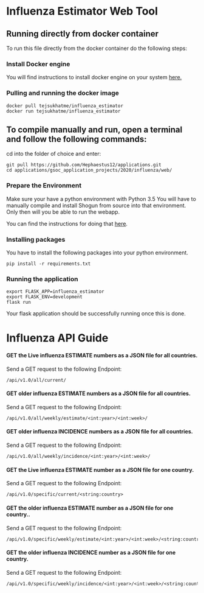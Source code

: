 # Influenza Estimator Web Tool

## Running directly from docker container

To run this file directly from the docker container do the following steps:

### Install Docker engine

You will find instructions to install docker engine on your system [here.](https://docs.docker.com/engine/install/ubuntu/#install-using-the-repository)

### Pulling and running the docker image

```commandline
docker pull tejsukhatme/influenza_estimator
docker run tejsukhatme/influenza_estimator
```


## To compile manually and run, open a terminal and follow the following commands:

cd into the folder of choice and enter:
```commandline
git pull https://github.com/Hephaestus12/applications.git
cd applications/gsoc_application_projects/2020/influenza/web/
```

### Prepare the Environment

Make sure your have a python environment with Python 3.5
You will have to manually compile and install Shogun from source into that environment. Only then will you be able to run the webapp.

You can find the instructions for doing that [here](http://blog.detoni.me/2018/10/08/Compile-Shogun-with-Conda/).

### Installing packages

You have to install the following packages into your python environment.
```commandline
pip install -r requirements.txt
```

### Running the application
```commandline
export FLASK_APP=influenza_estimator
export FLASK_ENV=development
flask run
```

Your flask application should be successfully running once this is done.



# Influenza API Guide

#### GET the Live influenza ESTIMATE numbers as a JSON file for all countries.
Send a GET request to the following Endpoint:
```
/api/v1.0/all/current/
```


#### GET older influenza ESTIMATE numbers as a JSON file for all countries.
Send a GET request to the following Endpoint:
```
/api/v1.0/all/weekly/estimate/<int:year>/<int:week>/
```


#### GET older influenza INCIDENCE numbers as a JSON file for all countries.
Send a GET request to the following Endpoint:
```
/api/v1.0/all/weekly/incidence/<int:year>/<int:week>/
```


#### GET the Live influenza ESTIMATE number as a JSON file for one country.
Send a GET request to the following Endpoint:
```
/api/v1.0/specific/current/<string:country>
```


#### GET the older influenza ESTIMATE number as a JSON file for one country..
Send a GET request to the following Endpoint:
```
/api/v1.0/specific/weekly/estimate/<int:year>/<int:week>/<string:country>
```


#### GET the older influenza INCIDENCE number as a JSON file for one country.
Send a GET request to the following Endpoint:
```
/api/v1.0/specific/weekly/incidence/<int:year>/<int:week>/<string:country>
```
